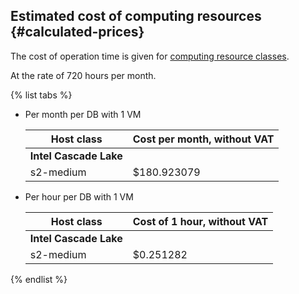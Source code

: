 ## Estimated cost of computing resources {#calculated-prices}

The cost of operation time is given for [computing resource classes](../../managed-ydb/concepts/resources.md#resource-presets).

At the rate of 720 hours per month.

{% list tabs %}

- Per month per DB with 1 VM

  | Host class | Cost per month, without VAT
  | ----- | -----
  | **Intel Cascade Lake** |
  | s2-medium | $180.923079

- Per hour per DB with 1 VM

  | Host class | Cost of 1 hour, without VAT
  | ----- | -----
  | **Intel Cascade Lake** |
  | s2-medium | $0.251282

{% endlist %}
